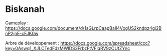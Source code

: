 Biskanah
========

Gameplay : https://docs.google.com/document/d/1sGLrpCaapBaIl4VxgUS2kndpz4gj2BnP2jnE-cFJK0w

Arbre de développement : https://docs.google.com/spreadsheet/ccc?key=0Aswq1_XJLCTedFdzMWlDS3FrbzFtVFlqRV9zOUtZYnc


